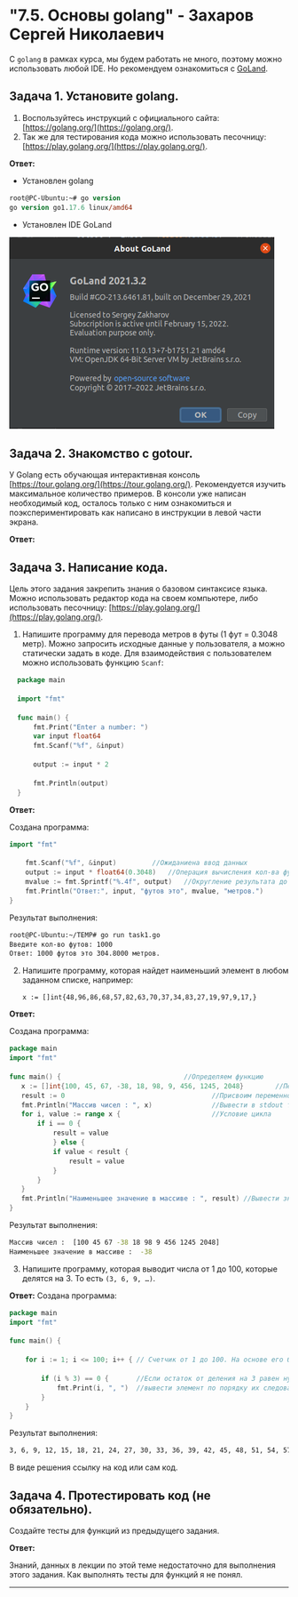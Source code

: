 # "7.5. Основы golang" - Захаров Сергей Николаевич

С `golang` в рамках курса, мы будем работать не много, поэтому можно использовать любой IDE. 
Но рекомендуем ознакомиться с [GoLand](https://www.jetbrains.com/ru-ru/go/).  

## Задача 1. Установите golang.
1. Воспользуйтесь инструкций с официального сайта: [https://golang.org/](https://golang.org/).
2. Так же для тестирования кода можно использовать песочницу: [https://play.golang.org/](https://play.golang.org/).

**Ответ:**
* Установлен golang
```ps
root@PC-Ubuntu:~# go version
go version go1.17.6 linux/amd64

```
* Установлен IDE GoLand

![goland-2021](/07-terraform-05-golang/img/goland-2021.png)



## Задача 2. Знакомство с gotour.
У Golang есть обучающая интерактивная консоль [https://tour.golang.org/](https://tour.golang.org/). 
Рекомендуется изучить максимальное количество примеров. В консоли уже написан необходимый код, 
осталось только с ним ознакомиться и поэкспериментировать как написано в инструкции в левой части экрана.  

**Ответ:**

## Задача 3. Написание кода. 
Цель этого задания закрепить знания о базовом синтаксисе языка. Можно использовать редактор кода 
на своем компьютере, либо использовать песочницу: [https://play.golang.org/](https://play.golang.org/).

1. Напишите программу для перевода метров в футы (1 фут = 0.3048 метр). Можно запросить исходные данные 
у пользователя, а можно статически задать в коде.
    Для взаимодействия с пользователем можно использовать функцию `Scanf`:
    
  ```go
    package main
    
    import "fmt"
    
    func main() {
        fmt.Print("Enter a number: ")
        var input float64
        fmt.Scanf("%f", &input)
    
        output := input * 2
    
        fmt.Println(output)    
    }
   ```

**Ответ:**

Создана программа:
```go
import "fmt"

	fmt.Scanf("%f", &input)			//Ожиданиена ввод данных
	output := input * float64(0.3048)	//Операция вычисления кол-ва футов
	mvalue := fmt.Sprintf("%.4f", output)	//Округление результата до 4-го знака (по аналогии со значением констаны футов)
	fmt.Println("Ответ:", input, "футов это", mvalue, "метров.")
}
```
Результат выполнения:
```sh
root@PC-Ubuntu:~/TEMP# go run task1.go 
Введите кол-во футов: 1000
Ответ: 1000 футов это 304.8000 метров.
```
 
2. Напишите программу, которая найдет наименьший элемент в любом заданном списке, например:
    ```
    x := []int{48,96,86,68,57,82,63,70,37,34,83,27,19,97,9,17,}
    ```
 **Ответ:**
 
 Создана программа:
 ```go
package main
import "fmt"

func main() {								//Определяем функцию
	x := []int{100, 45, 67, -38, 18, 98, 9, 456, 1245, 2048}		//Переменной x присваиваем  массив челых чисел 
	result := 0							            //Присвоим переменной result стартовое значение равное 0
	fmt.Println("Массив чисел : ", x)				//Вывести в stdout текст в кавычках и значения массива чисел
	for i, value := range x {                       //Условие цикла
		if i == 0 {                                 
			result = value
		    } else {
			if value < result {
				result = value
			}
		}
	}
	fmt.Println("Наименьшее значение в массиве : ", result) //Вывести значение после выполнения условий
}
 ```
 Результат выполнения:
 ```sh
 Массив чисел :  [100 45 67 -38 18 98 9 456 1245 2048]
Наименьшее значение в массиве :  -38
 ```
    
3. Напишите программу, которая выводит числа от 1 до 100, которые делятся на 3. То есть `(3, 6, 9, …)`.

**Ответ:**
Создана программа:
```go
package main
import "fmt"

func main() {

	for i := 1; i <= 100; i++ { // Счетчик от 1 до 100. На основе его будем перебирать значения заданного диапазона

		if (i % 3) == 0 { 		//Если остаток от деления на 3 равен нулю, то
			fmt.Print(i, ", ") 	//вывести элемент по порядку их следования
		}
	}
}
```
Результат выполнения:
```sh
3, 6, 9, 12, 15, 18, 21, 24, 27, 30, 33, 36, 39, 42, 45, 48, 51, 54, 57, 60, 63, 66, 69, 72, 75, 78, 81, 84, 87, 90, 93, 96, 99,
```
В виде решения ссылку на код или сам код. 

## Задача 4. Протестировать код (не обязательно).

Создайте тесты для функций из предыдущего задания. 

**Ответ:**

Знаний, данных в лекции по этой теме недостаточно для выполнения этого задания. Как выполнять тесты для функций я не понял.


---

